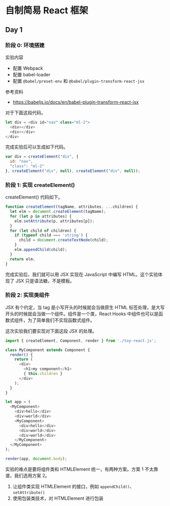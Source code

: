 # 自制简易 React 框架

## Day 1
### 阶段 0: 环境搭建

实验内容
- 配置 Webpack
- 配置 babel-loader
- 配置 `@babel/preset-env` 和 `@babel/plugin-transform-react-jsx`

参考资料
- https://babeljs.io/docs/en/babel-plugin-transform-react-jsx

对于下面这段代码。
```javascript
let div = <div id="nav" class="ml-2">
  <div></div>
  <div></div>
</div>
```

完成实验后可以生成如下代码。
```javascript
var div = createElement("div", {
  id: "nav",
  "class": "ml-2"
}, createElement("div", null), createElement("div", null));
```

### 阶段 1: 实现 createElement()

createElement() 代码如下。
```javascript
function createElement(tagName, attributes, ...children) {
  let elm = document.createElement(tagName);
  for (let p in attributes) {
    elm.setAttribute(p, attributes[p]);
  }
  for (let child of children) {
    if (typeof child === 'string') {
      child = document.createTextNode(child);
    }
    elm.appendChild(child);
  }
  return elm;
}
```

完成实验后，我们就可以用 JSX 实现在 JavaScript 中编写 HTML。这个实验体现了 JSX 只是语法糖，不是模板。

### 阶段 2: 实现类组件
JSX 有个约定，当 tag 是小写开头的时候就会当做原生 HTML 标签处理，是大写开头的时候就会当做一个组件。组件是一个类，React Hooks 中组件也可以是函数式组件，为了简单我们不实现函数式组件。

这次实验我们要实现对下面这段 JSX 的处理。

```javascript
import { createElement, Component, render } from './toy-react.js';

class MyComponent extends Component {
  render() {
    return (
      <div>
        <h1>my component</h1>
        { this.children }
      </div>
    );
  }
}

let app = (
  <MyComponent>
    <div>hello</div>
    <div>world</div>
    <MyComponent>
      <div>hello</div>
      <div>world</div>
      <div>world</div>
    </MyComponent>
  </MyComponent>
);

render(app, document.body);
```

实验的难点是要将组件类和 HTMLElement 统一，有两种方案。方案 1 不太靠谱，我们选用方案 2。
1. 让组件类实现 HTMLElement 的接口，例如 `appendChild()`、`setAttribute()`
2. 使用包装类技术，对 HTMLElement 进行包装
